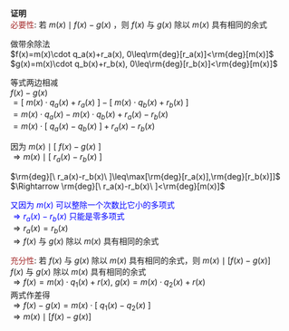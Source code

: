 **证明**    
<font color=brown>必要性</font>: 若 $m(x)\mid f(x)-g(x)$ ，则 $f(x)$ 与 $g(x)$ 除以 $m(x)$ 具有相同的余式    
    
做带余除法    
 $f(x)=m(x)\cdot q_a(x)+r_a(x), 0\leq\rm{deg}[r_a(x)]<\rm{deg}[m(x)]$     
 $g(x)=m(x)\cdot q_b(x)+r_b(x), 0\leq\rm{deg}[r_b(x)]<\rm{deg}[m(x)]$     
    
等式两边相减    
 $f(x)-g(x)$     
 $=[\ m(x)\cdot q_a(x)+r_a(x)\ ]-[\ m(x)\cdot q_b(x)+r_b(x)\ ]$     
 $=m(x)\cdot q_a(x)-m(x)\cdot q_b(x)+r_a(x)-r_b(x)$     
 $=m(x)\cdot [\ q_a(x)-q_b(x)\ ]+r_a(x)-r_b(x)$     
    
因为 $m(x)\mid[\ f(x)-g(x)\ ]$     
 $\Rightarrow m(x)\mid[\ r_a(x)-r_b(x)\ ]$     
    
 $\rm{deg}[\ r_a(x)-r_b(x)\ ]\leq\max[\rm{deg}[r_a(x)],\rm{deg}[r_b(x)]]$     
 $\Rightarrow \rm{deg}[\ r_a(x)-r_b(x)\ ]<\rm{deg}[m(x)]$     
    
<font color=blue>又因为 $m(x)$ 可以整除一个次数比它小的多项式</font>    
<font color=blue> $\Rightarrow r_a(x)-r_b(x)$ 只能是零多项式</font>    
 $\Rightarrow r_a(x)=r_b(x)$     
 $\Rightarrow f(x)$ 与 $g(x)$ 除以 $m(x)$ 具有相同的余式    
    
<font color=brown>充分性</font>: 若 $f(x)$ 与 $g(x)$ 除以 $m(x)$ 具有相同的余式，则 $m(x)\mid[f(x)-g(x)]$     
 $f(x)$ 与 $g(x)$ 除以 $m(x)$ 具有相同的余式    
 $\Rightarrow f(x)=m(x)\cdot q_1(x)+r(x),\ g(x)=m(x)\cdot q_2(x)+r(x)$     
两式作差得    
 $\Rightarrow f(x)-g(x)=m(x)\cdot [\ q_1(x)-q_2(x)\ ]$     
 $\Rightarrow m(x)\mid[f(x)-g(x)]$     
